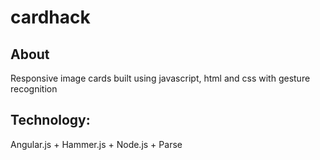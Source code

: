 # cardhack
## About
  Responsive image cards built using javascript, html and css with gesture recognition

## Technology:
  Angular.js + Hammer.js + Node.js + Parse
